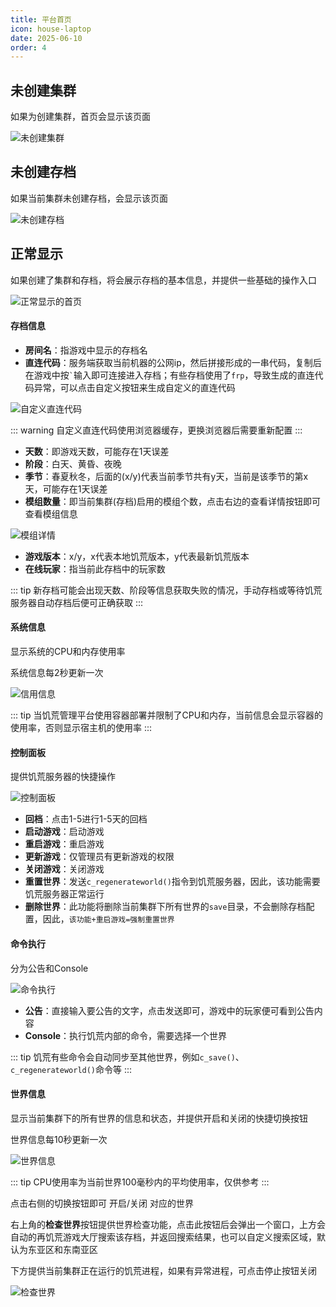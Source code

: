 ```yaml
---
title: 平台首页
icon: house-laptop
date: 2025-06-10
order: 4
---
```


## 未创建集群

如果为创建集群，首页会显示该页面

![未创建集群](assets/home-no-cluster.png)

## 未创建存档

如果当前集群未创建存档，会显示该页面

![未创建存档](assets/home-no-world.png)

## 正常显示

如果创建了集群和存档，将会展示存档的基本信息，并提供一些基础的操作入口

![正常显示的首页](assets/home-normal.png)

#### 存档信息

- **房间名**：指游戏中显示的存档名
- **直连代码**：服务端获取当前机器的公网ip，然后拼接形成的一串代码，复制后在游戏中按<code>\`</code>输入即可连接进入存档；有些存档使用了`frp`，导致生成的直连代码异常，可以点击自定义按钮来生成自定义的直连代码

![自定义直连代码](assets/home-custom-connection-code.png)

::: warning
自定义直连代码使用浏览器缓存，更换浏览器后需要重新配置
:::
- **天数**：即游戏天数，可能存在1天误差
- **阶段**：白天、黄昏、夜晚
- **季节**：春夏秋冬，后面的(x/y)代表当前季节共有y天，当前是该季节的第x天，可能存在1天误差
- **模组数量**：即当前集群(存档)启用的模组个数，点击右边的查看详情按钮即可查看模组信息

![模组详情](assets/home-mod-detail.png)

- **游戏版本**：x/y，x代表本地饥荒版本，y代表最新饥荒版本
- **在线玩家**：指当前此存档中的玩家数

::: tip
新存档可能会出现天数、阶段等信息获取失败的情况，手动存档或等待饥荒服务器自动存档后便可正确获取
:::

#### 系统信息
显示系统的CPU和内存使用率

系统信息每2秒更新一次

![信用信息](assets/home-sys-info.png)

::: tip
当饥荒管理平台使用容器部署并限制了CPU和内存，当前信息会显示容器的使用率，否则显示宿主机的使用率
:::

#### 控制面板

提供饥荒服务器的快捷操作

![控制面板](assets/home-control-panel.png)

- **回档**：点击1-5进行1-5天的回档
- **启动游戏**：启动游戏
- **重启游戏**：重启游戏
- **更新游戏**：仅管理员有更新游戏的权限
- **关闭游戏**：关闭游戏
- **重置世界**：发送`c_regenerateworld()`指令到饥荒服务器，因此，该功能需要饥荒服务器正常运行
- **删除世界**：此功能将删除当前集群下所有世界的`save`目录，不会删除存档配置，因此，`该功能+重启游戏=强制重置世界`

#### 命令执行
分为公告和Console

![命令执行](assets/home-cmd-exec.png)

- **公告**：直接输入要公告的文字，点击发送即可，游戏中的玩家便可看到公告内容
- **Console**：执行饥荒内部的命令，需要选择一个世界

::: tip
饥荒有些命令会自动同步至其他世界，例如`c_save()`、`c_regenerateworld()`命令等
:::

#### 世界信息
显示当前集群下的所有世界的信息和状态，并提供开启和关闭的快捷切换按钮

世界信息每10秒更新一次

![世界信息](assets/home-world-info.png)

::: tip
CPU使用率为当前世界100毫秒内的平均使用率，仅供参考
:::

点击右侧的切换按钮即可 开启/关闭 对应的世界

右上角的**检查世界**按钮提供世界检查功能，点击此按钮后会弹出一个窗口，上方会自动的再饥荒游戏大厅搜索该存档，并返回搜索结果，也可以自定义搜索区域，默认为东亚区和东南亚区

下方提供当前集群正在运行的饥荒进程，如果有异常进程，可点击停止按钮关闭

![检查世界](assets/home-check-world.png)
